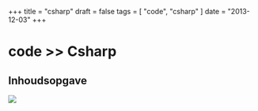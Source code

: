 +++
title = "csharp"
draft = false
tags = [
    "code",
    "csharp"
]
date = "2013-12-03"
+++
# code >> Csharp 

## Inhoudsopgave 

<img style='' src='/img/indexmenu>code/csharp|js navbar nocookie'>
